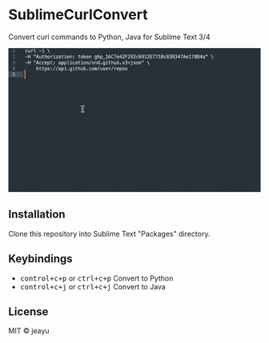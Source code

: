 # SublimeCurlConvert

Convert curl commands to Python, Java for Sublime Text 3/4


![Demo](./demo.gif)

## Installation
Clone this repository into Sublime Text "Packages" directory.

## Keybindings
* <kbd>control+c+p</kbd> or <kbd>ctrl+c+p</kbd> Convert to Python
* <kbd>control+c+j</kbd> or <kbd>ctrl+c+j</kbd> Convert to Java


## License
MIT © jeayu
